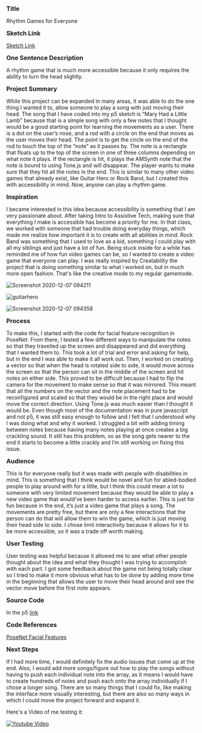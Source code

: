 <span style= "font-size:16px">**Title**</span>

Rhythm Games for Everyone

<span style= "font-size:16px">**Sketch Link**</span>

[Sketch Link](https://editor.p5js.org/aramakrishnan/sketches/tjsVl7-cn)

<span style= "font-size:16px">**One Sentence Description**</span>

A rhythm game that is much more accessible because it only requires the ability to turn the head slightly. 

<span style= "font-size:16px">**Project Summary**</span>

While this project can be expanded in many areas, it was able to do the one thing I wanted it to, allow someone to play a song with just moving their head. The song that I have coded into my p5 sketch is “Mary Had a Little Lamb” because that is a simple song with only a few notes that I thought would be a good starting point for learning the movements as a user. There is a dot on the user’s nose, and a rod with a circle on the end that moves as the user moves their head. The point is to get the circle on the end of the rod to touch the top of the “note” as it passes by. The note is a rectangle that floats up to the top of the screen in one of three columns depending on what note it plays. If the rectangle is hit, it plays the AMSynth note that the note is bound to using Tone.js and will disappear. The player wants to make sure that they hit all the notes in the end. This is similar to many other video games that already exist, like Guitar Hero or Rock Band, but I created this with accessibility in mind. Now, anyone can play a rhythm game. 

<span style= "font-size:16px">**Inspiration**</span>

I became interested in this idea because accessibility is something that I am very passionate about. After taking Intro to Assistive Tech, making sure that everything I make is accessible has become a priority for me. In that class, we worked with someone that had trouble doing everyday things, which made me realize how important it is to create with all abilities in mind. Rock Band was something that I used to love as a kid, something I could play with all my siblings and just have a lot of fun. Being stuck inside for a while has reminded me of how fun video games can be, so I wanted to create a video game that everyone can play. I was really inspired by Creatability the project that is doing something similar to what i worked on, but in much more open fashion. That's like the creative mode to my regular gamemode. 

![Screenshot 2020-12-07 094211](https://user-images.githubusercontent.com/70911079/101364451-96a7bd00-3870-11eb-941e-d04cb016ea73.png)

![guitarhero](https://user-images.githubusercontent.com/70911079/101364526-aa532380-3870-11eb-9fb0-83b477130940.jpg)

![Screenshot 2020-12-07 094358](https://user-images.githubusercontent.com/70911079/101364626-c787f200-3870-11eb-8616-73026878c6a6.png)


<span style= "font-size:16px">**Process**</span>

To make this, I started with the code for facial feature recognition in PoseNet. From there, I tested a few different ways to manipulate the notes so that they travelled up the screen and disappeared and did everything that I wanted them to. This took a lot of trial and error and asking for help, but in the end I was able to make it all work out. Then, I worked on creating a vector so that when the head is rotated side to side, it would move across the screen so that the person can sit in the middle of the screen and hit notes on either side. This proved to be difficult because I had to flip the camera for the movement to make sense so that it was mirrored. This meant that all the numbers on the vector and the note placement had to be reconfigured and scaled so that they would be in the right place and would move the correct direction. Using Tone.js was much easier than I thought it would be. Even though most of the documentation was in pure javascript and not p5, it was still easy enough to follow and I felt that I understood why I was doing what and why it worked. I struggled a bit with adding timing between notes because having many notes playing at once creates a big crackling sound. It still has this problem, so as the song gets nearer to the end it starts to become a little crackly and I’m still working on fixing this issue. 

<span style= "font-size:16px">**Audience**</span>

This is for everyone really but it was made with people with disabilities in mind. This is something that I think would be novel and fun for abled-bodied people to play around with for a little, but I think this could mean a lot to someone with very limited movement because they would be able to play a new video game that would’ve been harder to access earlier. This is just for fun because in the end, it’s just a video game that plays a song. The movements are pretty free, but there are only a few interactions that the person can do that will allow them to win the game, which is just moving their head side to side. I chose limit interactivity because it allows for it to be more accessible, so it was a trade off worth making. 

<span style= "font-size:16px">**User Testing**</span>

User testing was helpful because it allowed me to see what other people thought about the idea and what they thought I was trying to accomplish with each part. I got some feedback about the game not being totally clear so I tried to make it more obvious what has to be done by adding more time in the beginning that allows the user to move their head around and see the vector move before the first note appears. 

<span style= "font-size:16px">**Source Code**</span>

In the p5 [link](https://editor.p5js.org/aramakrishnan/sketches/tjsVl7-cn)

<span style= "font-size:16px">**Code References**</span>

[PoseNet Facial Features](https://editor.p5js.org/ml5/sketches/PoseNet_part_selection)

<span style= "font-size:16px">**Next Steps**</span>

If I had more time, I would definitely fix the audio issues that come up at the end. Also, I would add more songs/figure out how to play the songs without having to push each individual note into the array, as it means I would have to create hundreds of notes and push each onto the array individually if I chose a longer song. There are so many things that I could fix, like making the interface more visually interesting, but there are also so many ways in which I could move the project forward and expand it.

Here's a Video of me testing it: 

[![Youtube Video](https://img.youtube.com/vi/7s7-Qhk1E5U/1.jpg)](https://www.youtube.com/watch?v=7s7-Qhk1E5U&feature=youtu.be "Rock band - Mary Had a Little Lamb")
